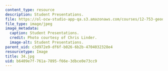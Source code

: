 ```yaml
---
content_type: resource
description: Student Presentations.
file: https://ol-ocw-studio-app-qa.s3.amazonaws.com/courses/12-753-geodynamics-seminar-spring-2006/b6409e7f761a7895f66e3dbce0e73cc9_34.jpg
file_type: image/jpeg
image_metadata:
  caption: Student Presentations.
  credit: Photo courtesy of Chris Linder.
  image-alt: Student Presentations.
parent_uid: c3d972e9-df6f-b026-6b2b-4704032328e4
resourcetype: Image
title: 34.jpg
uid: b6409e7f-761a-7895-f66e-3dbce0e73cc9
---
```

